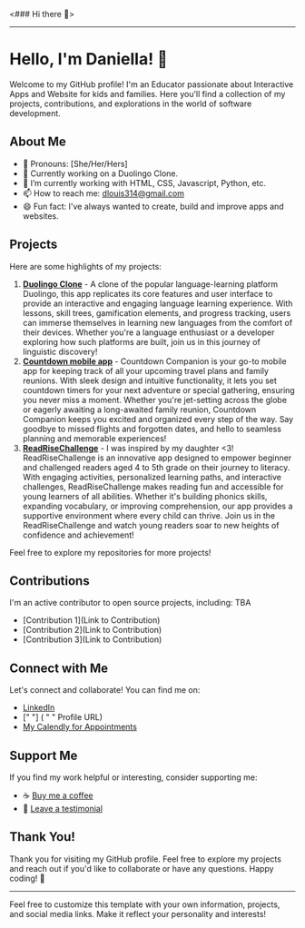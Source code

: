 <### Hi there 👋>

<!--
**GoddessD/GoddessD** is a ✨ _special_ ✨ repository because its `README.md` (this file) appears on your GitHub profile.

Here are some ideas to get you started:

- 🔭 I’m currently working on ...
- 🌱 I’m currently learning ...
- 👯 I’m looking to collaborate on ...
- 🤔 I’m looking for help with ...
- 💬 Ask me about ...
- 📫 How to reach me: ...
- 😄 Pronouns: ...
- ⚡ Fun fact: ...
-->

---

# Hello, I'm Daniella! 👋

Welcome to my GitHub profile! I'm an Educator passionate about Interactive Apps and Website for kids and families. 
Here you'll find a collection of my projects, contributions, and explorations in the world of software development.

## About Me

- 🌟 Pronouns: [She/Her/Hers]
- 💼 Currently working on a Duolingo Clone.
- 🌱 I’m currently working with HTML, CSS, Javascript, Python, etc.
- 📫 How to reach me: dlouis314@gmail.com
- 😄 Fun fact: I've always wanted to create, build and improve apps and websites.

## Projects

Here are some highlights of my projects:

1. **[Duolingo Clone](https://github.com/GoddessD/Duolingo-Clone)** - A clone of the popular language-learning platform Duolingo, this app replicates its core features and user interface to provide an interactive and engaging language learning experience. With lessons, skill trees, gamification elements, and progress tracking, users can immerse themselves in learning new languages from the comfort of their devices. Whether you're a language enthusiast or a developer exploring how such platforms are built, join us in this journey of linguistic discovery!
2. **[Countdown mobile app](https://github.com/GoddessD/Countdown-mobile-app)** - Countdown Companion is your go-to mobile app for keeping track of all your upcoming travel plans and family reunions. With sleek design and intuitive functionality, it lets you set countdown timers for your next adventure or special gathering, ensuring you never miss a moment. Whether you're jet-setting across the globe or eagerly awaiting a long-awaited family reunion, Countdown Companion keeps you excited and organized every step of the way. Say goodbye to missed flights and forgotten dates, and hello to seamless planning and memorable experiences!
3. **[ReadRiseChallenge](https://github.com/GoddessD/ReadRiseChallenge)** - I was inspired by my daughter <3!
   ReadRiseChallenge is an innovative app designed to empower beginner and challenged readers aged 4 to 5th grade on their journey to literacy. With engaging activities, personalized learning paths, and interactive challenges, ReadRiseChallenge makes reading fun and accessible for young learners of all abilities. Whether it's building phonics skills, expanding vocabulary, or improving comprehension, our app provides a supportive environment where every child can thrive. Join us in the ReadRiseChallenge and watch young readers soar to new heights of confidence and achievement!

Feel free to explore my repositories for more projects!

## Contributions

I'm an active contributor to open source projects, including: TBA

- [Contribution 1](Link to Contribution)
- [Contribution 2](Link to Contribution)
- [Contribution 3](Link to Contribution)

## Connect with Me

Let's connect and collaborate! You can find me on:

- [LinkedIn](https://www.linkedin.com/in/daniella-louis-a12b0768)
- [" "] ( " " Profile URL)
- [My Calendly for Appointments](https://www.https://calendly.com/daniellalouis/one-on-one)

## Support Me

If you find my work helpful or interesting, consider supporting me:

- ☕️ [Buy me a coffee]($WaterGoddessD)
- 💬 [Leave a testimonial](https://wtu7otw0f33.typeform.com/to/QqTsK4vS)

## Thank You!

Thank you for visiting my GitHub profile. Feel free to explore my projects and reach out if you'd like to collaborate or have any questions. Happy coding! 🚀

---

Feel free to customize this template with your own information, projects, and social media links. Make it reflect your personality and interests!
